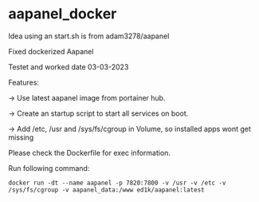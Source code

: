 # aapanel_docker
Idea using an start.sh is from adam3278/aapanel

Fixed dockerized Aapanel

Testet and worked date 03-03-2023

Features:

-> Use latest aapanel image from portainer hub.

-> Create an startup script to start all services on boot.

-> Add /etc, /usr and /sys/fs/cgroup in Volume, so installed apps wont get missing



Please check the Dockerfile for exec information.



Run following command:

`docker run -dt --name aapanel -p 7820:7800 -v /usr -v /etc -v /sys/fs/cgroup -v aapanel_data:/www ed1k/aapanel:latest`

